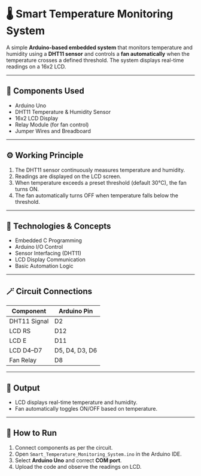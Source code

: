 # 🌡️ Smart Temperature Monitoring System

A simple **Arduino-based embedded system** that monitors temperature and humidity using a **DHT11 sensor** and controls a **fan automatically** when the temperature crosses a defined threshold. The system displays real-time readings on a 16x2 LCD.

---

## 🔧 Components Used
- Arduino Uno  
- DHT11 Temperature & Humidity Sensor  
- 16x2 LCD Display  
- Relay Module (for fan control)  
- Jumper Wires and Breadboard  

---

## ⚙️ Working Principle
1. The DHT11 sensor continuously measures temperature and humidity.  
2. Readings are displayed on the LCD screen.  
3. When temperature exceeds a preset threshold (default 30°C), the fan turns ON.  
4. The fan automatically turns OFF when temperature falls below the threshold.  

---

## 🧠 Technologies & Concepts
- Embedded C Programming  
- Arduino I/O Control  
- Sensor Interfacing (DHT11)  
- LCD Display Communication  
- Basic Automation Logic  

---

## 🪄 Circuit Connections
| Component | Arduino Pin |
|------------|--------------|
| DHT11 Signal | D2 |
| LCD RS | D12 |
| LCD E | D11 |
| LCD D4–D7 | D5, D4, D3, D6 |
| Fan Relay | D8 |

---

## 📸 Output
- LCD displays real-time temperature and humidity.  
- Fan automatically toggles ON/OFF based on temperature.

---

## 🚀 How to Run
1. Connect components as per the circuit.  
2. Open `Smart_Temperature_Monitoring_System.ino` in the Arduino IDE.  
3. Select **Arduino Uno** and correct **COM port**.  
4. Upload the code and observe the readings on LCD.  
